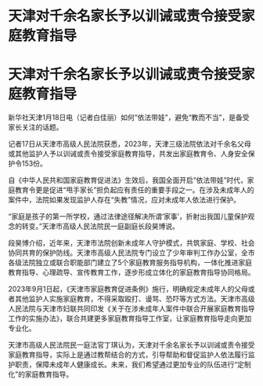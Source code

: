 # 天津对千余名家长予以训诫或责令接受家庭教育指导

# 天津对千余名家长予以训诫或责令接受家庭教育指导

新华社天津1月18日电（记者白佳丽）如何“依法带娃”，避免“教而不当”，是备受家长关注的话题。

记者17日从天津市高级人民法院获悉，2023年，天津三级法院依法对千余名父母或其他监护人予以训诫或责令接受家庭教育指导，共发出家庭教育令、人身安全保护令153份。

自《中华人民共和国家庭教育促进法》生效后，我国全面开启“依法带娃”时代，家庭教育令更是促进“甩手家长”担负起应有责任的重要手段之一。在涉及未成年人的案件中，法院如果发现监护人存在“失教”情况，应对未成年人依法进行保护。

“家庭是孩子的第一所学校，通过法律途径解决所谓‘家事’，折射出我国儿童保护观念的转变。”天津市高级人民法院民一庭副庭长段昊博说。

段昊博介绍，近年来，天津市法院创新未成年人守护模式，共筑家庭、学校、社会协同共育的保护防线。天津市高级人民法院专门设立了少年审判工作办公室，全市各级法院独立或联合职能部门建立了5个家庭教育服务指导机构，一体化推进家庭教育指导、心理疏导、宣传教育工作，逐步形成立体化的家庭教育指导协同格局。

2023年9月1日起，《天津市家庭教育促进条例》施行，明确规定未成年人的父母或者其他监护人实施家庭教育，不得采取殴打、谩骂、恐吓等方式方法。天津市高级人民法院与天津市妇联共同印发《关于在涉未成年人案件中联合开展家庭教育指导工作的实施办法》，联合共建更多家庭教育指导工作室，让家庭教育指导走向更加专业化。

天津市高级人民法院民一庭法官丁琪认为，天津对千余名家长予以训诫或责令接受家庭教育指导，实际上是通过教帮结合的方式，引导帮助和督促监护人依法履行监护职责，保障未成年人健康成长。未来，我们希望通过更加专业的队伍进行“定制化”的家庭教育指导。

